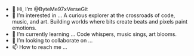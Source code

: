 - 👋 Hi, I’m @ByteMe97xVerseGit
- 👀 I’m interested in ... A curious explorer at the crossroads of code, music, and art. Building worlds where bits create beats and pixels paint emotions.
- 🌱 I’m currently learning ... Code whispers, music sings, art blooms.
- 💞️ I’m looking to collaborate on ...
- 📫 How to reach me ...

<!---
ByteMe97xVerseGit/ByteMe97xVerseGit is a ✨ special ✨ repository because its `README.md` (this file) appears on your GitHub profile.
You can click the Preview link to take a look at your changes.
--->

